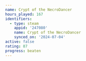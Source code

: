 ```yaml
---
name: Crypt of the NecroDancer
hours_played: 167
identifiers:
  - type: steam
    appid: '247080'
    name: Crypt of the NecroDancer
    synced_on: '2024-07-04'
active: false
rating: 87
progress: beaten
---
```


